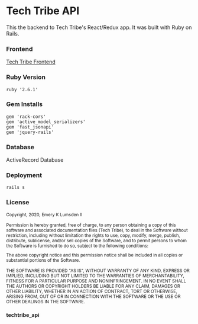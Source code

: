 # Tech Tribe API

This the backend to Tech Tribe's React/Redux app. It was built with Ruby on Rails.

### Frontend
<a href="https://github.com/emerykurt/tech-tribe">Tech Tribe Frontend</a>

### Ruby Version
`ruby '2.6.1'`

### Gem Installs
`gem 'rack-cors'` <br/>
`gem 'active_model_serializers'` <br/>
`gem 'fast_jsonapi'`<br/>
`gem 'jquery-rails'`

### Database
ActiveRecord Database

### Deployment
`rails s` 

### License
<small>Copyright, 2020, Emery K Lumsden II

Permission is hereby granted, free of charge, to any person obtaining a copy of this software and associated documentation files (Tech Tribe), to deal in the Software without restriction, including without limitation the rights to use, copy, modify, merge, publish, distribute, sublicense, and/or sell copies of the Software, and to permit persons to whom the Software is furnished to do so, subject to the following conditions:

The above copyright notice and this permission notice shall be included in all copies or substantial portions of the Software.

THE SOFTWARE IS PROVIDED "AS IS", WITHOUT WARRANTY OF ANY KIND, EXPRESS OR IMPLIED, INCLUDING BUT NOT LIMITED TO THE WARRANTIES OF MERCHANTABILITY, FITNESS FOR A PARTICULAR PURPOSE AND NONINFRINGEMENT. IN NO EVENT SHALL THE AUTHORS OR COPYRIGHT HOLDERS BE LIABLE FOR ANY CLAIM, DAMAGES OR OTHER LIABILITY, WHETHER IN AN ACTION OF CONTRACT, TORT OR OTHERWISE, ARISING FROM, OUT OF OR IN CONNECTION WITH THE SOFTWARE OR THE USE OR OTHER DEALINGS IN THE SOFTWARE.</small>
#### techtribe_api
